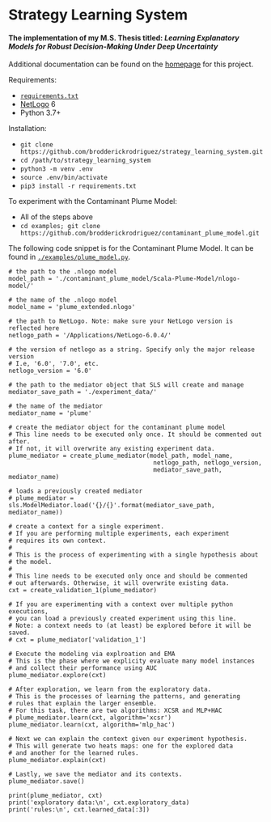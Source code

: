 # Strategy Learning System 
#### The implementation of my M.S. Thesis titled: *Learning Explanatory Models for Robust Decision-Making Under Deep Uncertainty*

Additional documentation can be found on the [homepage](http://brodderick.com/thesis) for this project.

Requirements:
* [`requirements.txt`](https://github.com/brodderickrodriguez/strategy_learning_system/blob/master/requirements.txt)
* [NetLogo](https://ccl.northwestern.edu/netlogo/download.shtml) 6
* Python 3.7+

Installation:
* `git clone https://github.com/brodderickrodriguez/strategy_learning_system.git`
* `cd /path/to/strategy_learning_system`
* `python3 -m venv .env`
* `source .env/bin/activate`
* `pip3 install -r requirements.txt`

To experiment with the Contaminant Plume Model:
* All of the steps above
* `cd examples; git clone https://github.com/brodderickrodriguez/contaminant_plume_model.git`

The following code snippet is for the Contaminant Plume Model. It can be found in [`./examples/plume_model.py`](https://github.com/brodderickrodriguez/strategy_learning_system/blob/master/examples/plume_model.py).

    # the path to the .nlogo model
	model_path = './contaminant_plume_model/Scala-Plume-Model/nlogo-model/'
	
	# the name of the .nlogo model
	model_name = 'plume_extended.nlogo'

	# the path to NetLogo. Note: make sure your NetLogo version is reflected here
	netlogo_path = '/Applications/NetLogo-6.0.4/'

	# the version of netlogo as a string. Specify only the major release version
	# I.e, '6.0', '7.0', etc.
	netlogo_version = '6.0'

	# the path to the mediator object that SLS will create and manage
	mediator_save_path = './experiment_data/'

	# the name of the mediator
	mediator_name = 'plume'
	
	# create the mediator object for the contaminant plume model
	# This line needs to be executed only once. It should be commented out after.
	# If not, it will overwrite any existing experiment data.
	plume_mediator = create_plume_mediator(model_path, model_name, 
											netlogo_path, netlogo_version, 
											mediator_save_path, mediator_name)

	# loads a previously created mediator
	# plume_mediator = sls.ModelMediator.load('{}/{}'.format(mediator_save_path, mediator_name))

	# create a context for a single experiment.
	# If you are performing multiple experiments, each experiment 
	# requires its own context.
	#
	# This is the process of experimenting with a single hypothesis about
	# the model.
	#
	# This line needs to be executed only once and should be commented
	# out afterwards. Otherwise, it will overwrite existing data. 
	cxt = create_validation_1(plume_mediator)

	# If you are experimenting with a context over multiple python executions,
	# you can load a previously created experiment using this line.
	# Note: a context needs to (at least) be explored before it will be saved.
	# cxt = plume_mediator['validation_1']

	# Execute the modeling via explroation and EMA 
	# This is the phase where we explicity evaluate many model instances 
	# and collect their performance using AUC
	plume_mediator.explore(cxt)

	# After exploration, we learn from the exploratory data. 
	# This is the processes of learning the patterns, and generating 
	# rules that explain the larger ensemble.
	# For this task, there are two algorithms: XCSR and MLP+HAC
	# plume_mediator.learn(cxt, algorithm='xcsr')
	plume_mediator.learn(cxt, algorithm='mlp_hac')

	# Next we can explain the context given our experiment hypothesis.
	# This will generate two heats maps: one for the explored data
	# and another for the learned rules.
	plume_mediator.explain(cxt)

	# Lastly, we save the mediator and its contexts.
	plume_mediator.save()

	print(plume_mediator, cxt)
	print('exploratory data:\n', cxt.exploratory_data)
	print('rules:\n', cxt.learned_data[:3])




